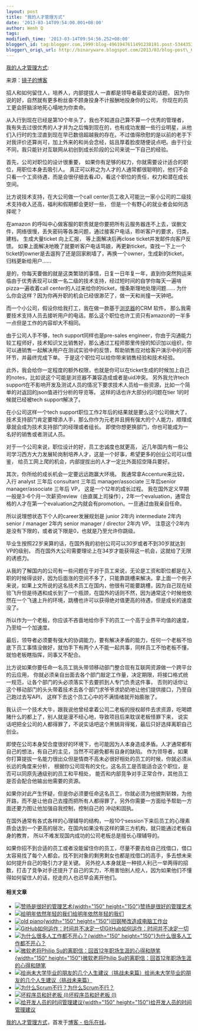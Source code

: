 ```yaml
--- 
layout: post 
title: "我的人才管理方式" 
date: '2013-03-14T09:54:00.001+08:00' 
author: Wenh Q
tags:
modified\_time: '2013-03-14T09:54:56.252+08:00' 
blogger\_id: tag:blogger.com,1999:blog-4961947611491238191.post-53443538135524944
blogger\_orig\_url: http://binaryware.blogspot.com/2013/03/blog-post\_6179.html
---
```

[我的人才管理方式](http://blog.jobbole.com/35876/?utm_source=rss&utm_medium=rss&utm_campaign=%25e6%2588%2591%25e7%259a%2584%25e4%25ba%25ba%25e6%2589%258d%25e7%25ae%25a1%25e7%2590%2586%25e6%2596%25b9%25e5%25bc%258f):

来源：[镜子的博客](http://blog.sina.com.cn/s/blog_64a726b80101dyf5.html)

招人和如何留住人，培养人，内部提拔人 一直都是领导者最爱说的话题，
因为你说的好，自然就有更多粉丝奋不顾身投身不计报酬地投身你的公司，
你现在的员工更会肝脑涂地死心塌地为你卖命。

从入行到现在已经是第10个年头了，我也不知道自己算不算一个优秀的管理者，我有失去过很优秀的人才并为之后悔到现在的，也有成功发掘一些行业明星，从他们入行时的生涩直到现在早已数倍超越我的存在。不过值得欣慰的是以前的老手下对我评价还算尚可，加上外来的和尚会念经，姑且厚着脸皮随便说点吧。由于行业不同，我只能针对互联网从初创到成长阶段的公司来说一下自己的经验。

首先，公司对职位的设计很重要，
如果你有足够的权力，你就需要设计适合的职位，用职位本身去吸引人。
真正可以称之为人才的人通常都很聪明的，他们不会只看一个工资待遇，而是会很仔细去看JD，看这个职位的责任，权力和潜在成长空间。

比方说技术支持，在大公司做一个call
center员工收入可能比一家小公司的二级技术支持收入还高，福利和假期都会更好一些，
但是一个有野心的就业者会如何选择呢？

在amazon
的呼叫中心做客服的职责就是你要把所有云服务器连不上去，误删文件，网络很慢，丢失密码等各类问题，通过接客户电话，聆听客户的要求，归类，建档，
生成大量ticket 向上汇报， 等上面解决后再close ticket并发邮件向客户反馈。
如果上面解决地晚了就要听客户电话骂娘，再更新ticket，查找一下上一个ticket的owner是去遛狗了还是回家刷墙了，再换一个owner，生成新的ticket，归档更新给用户……

是的，你每天要做的就是这类繁琐的事情，日复一日年复一年，直到你突然狗运来临由于优秀表现可以做一名二级的技术支持，经过短时间的自学你每天一遍啃pizza一遍收着call
center的人过来给你的ticket，慢条斯理地处理问题……
为什么你会这样？因为你再升职的机会已经很渺茫了，做一天和尚撞一天钟吧。

而一个小公司，假设你给我打工，我在做一款基于[浏览器](http://blog.jobbole.com/12749/ "浏览器")的CRM
软件，
那么我需要技术支持人员去接听用户的电话。那么这个职位也许工资只有amazon的一半多一点但是工作的内容却大不相同。

由于公司人手不够，tech support同样也是pre-sales
engineer，你由于沟通能力较工程师好，技术知识又比销售好，那么通过工程师那里传授的知识加以组织，你可以通销售一起解决用户在测试实验中的反馈，帮助销售应对给客户演示中的问答环节，并最终完成下单。
于是这个职位可以给你带来销售经验和技术经验。

此外，我会给你一定程度的额外权限，也就是你可以在ticket生成的时候加上自己的notes，比如说这个可能是浏览器不兼容造成或者是uid冲突。
另外我允许tech
support在不影响开发及测试人员的情况下要求技术人员给一些资源，比如一个简单的对返回的json值进行分析的导览等。
这样的话也许大部分的问题在tier 1的时候就已经被tech support解决了。

在小公司这样一个tech
support职位工作2年后的结果就是要么这个公司做大了，技术支持部门肯定要增添人手，那么你作为元老并且拥有强大的个人能力，顺理成章就会成为技术支持部门的经理或者组长。
即使你想更换部门，你也可能成为一名好的销售或者测试人员。

对于一个公司来说，职位设计的好，员工忠诚度也就更高，
近几年国内有一些公司学习西方大力发展轮岗制培养人才，这是一个好事，希望更多的创业公司可以借鉴，
给员工网上爬的机会，内部提拔出的人才一定比外面招空降兵要好。

其次，你所给的成长机会一定要远远跑赢大环境。 我通常拿Accenture来比较，
入行 analyst 三年后 consultant 三年后 manager/associate 三年后senior
manager/associate 三年后 VP， 这是一个12年的成长过程。
我在国外定义早期一般是3-6个月一次薪资review（由直属上司操作），2年一个evaluation，通常合格的人才在第一个evaluation之内就会有promotion。一旦通过由我亲自任命。

所以说理想状态下个人的career发展规划是 junior 2年内 intermediate 2年内
senior / manager 2年内 senior manager / director 2年内 VP。
注意这个2年内是没有下限的，或者说下限是0，也就是乃至允许你跳级。

毕业生按照22岁来算的话，在国外我的初创公司可以30岁或者不到30岁就达到VP的级别，
而在国外大公司需要理论上在34岁才能获得这一机会，这就给了无限的诱惑力。

从我的了解国内的公司有一些问题在于对于员工来说，无论是工资和职位都是在入职的时候得谈好，因为后面涨的空间不多了，只能靠跳槽来解决。拿上面一个例子来说，如果上文所说的这名技术员工在国内，他很有可能要跳槽，因为自己现在经验飞升但是待遇和成长到了一个瓶颈，在国外的话则不然，因为通常这个时候他依然在一个飞速上升的环境，跳槽也许可以获得绝对值更高的待遇，但是成长的速度没了。

所以作为一个老板，你应该不吝啬地给你手下的员工一个高于业界平均值的速度，乃至给一个加速度。

最后，领导者必须要有强大的协调能力，要有解决矛盾的能力，任何一个老板不怕底下员工事情没做好，就怕手下有两个人不能一起共事，同样员工不怕老板不懂，就怕老板瞎指挥，同事又不配合。

比方说如果你要任命一名员工挑头带领移动部门整合现有互联网资源做一个跨平台的云应用，
你就必须亲自出面去各个部门敲定工作量，决定期限，将接口格式统一规范，让各个部门的头必须落实下去要抓到人专门负责这件事，
否则的话你让这个移动部门的头头带着技术去各个部门求爷爷求奶奶地让他们提供接口，乃至自己跑过去写API，
这样下去这个员工心中的不满情绪就开始膨胀了。

我认识一个技术大牛，跟我说他曾经拿着公司二老板的授权邮件去求资源，吃喝嫖赌什么的都上了，别人就是漫不经心地，导致项目后来耽误老板怪罪下来，
说实话吧把全公司的人都得罪了，不说实话吧这个黑锅背得冤，最后只好选择离职自己创业。

即使在公司本身契合度很好的环境下，也可能因为人本身造成矛盾。人才通常都有自己的想法，有自己的主见，当然不可避免都有自身的缺陷。
作为领导者，如果你打算提拔一名能力很出众但是情商不高未必很好相处的员工的时候，你就必须从长远的角度来分析，
根据你公司现有的文化，这名员工是否能适合这个职位，是否可以同原先通级别的员工和平相处，
能否和内部竞争对手正常合作，其他员工是否会配合他输出他需要的资源。

如果你对此产生怀疑，但是你必须要任命这名员工，你就必须为他披荆斩棘，为他开路，而不是让他自己去撞而把所有人都得罪了。另外你需要一方面给予帮助一方面还要力图让他加强自我控制，控制自己的
冲动和固执。

在国外通常有各式各样的心理辅导的结构，一般10个session下来后员工的心理素质会达到一个更高的层次，在国内如果没有这样的第三方机构，就只能通过老板自身的教育，
所以不难发现国内成功的公司老板总是擅长心理辅导的。

如果你招不到合适的员工或者没能留住你的员工，尽量不要去给自己找借口，借口太容易找了每个人都会。找不到对象的剩男剩女也都是找借口的高手，多去想未来如何提升自己的吸引力才是关键。
另外挖人本身就是一种损人利己一举两得的招数，打击了竞争对手还提升了自己的实力，不用害怕别人挖人，因为如果他们不懂得如何留住人的话，挖走的人也迟早会离开他们。


#### 相关文章

-   [![赞扬是很好的管理艺术](http://blog.jobbole.com/wp-content/uploads/2012/07/Praised-the-good-art-of-management-150x150.jpg){width="150"
    height="150"}](http://blog.jobbole.com/24061/)[赞扬是很好的管理艺术](http://blog.jobbole.com/24061/)
-   [![给明年依然年轻的我们](http://blog.jobbole.com/wp-content/uploads/2013/03/time-management-clock3-150x150.jpg)](http://blog.jobbole.com/19828/)[给明年依然年轻的我们](http://blog.jobbole.com/19828/)
-   [![old
    piano](http://blog.jobbole.com/wp-content/uploads/2012/08/old-piano-150x150.jpg){width="150"
    height="150"}](http://blog.jobbole.com/24708/)[旧钢琴改造成电脑工作台](http://blog.jobbole.com/24708/)
-   [![GitHub如何运作：时间并不决定一切](http://blog.jobbole.com/wp-content/uploads/2011/11/github-logo.jpg)](http://blog.jobbole.com/6492/)[GitHub如何运作：时间并不决定一切](http://blog.jobbole.com/6492/)
-   [![为什么很多人工作都不开心？](http://blog.jobbole.com/wp-content/uploads/2013/02/22175909-a0a23f56fddd4984bd52999bff5b996d-150x150.jpg){width="150"
    height="150"}](http://blog.jobbole.com/34104/)[为什么很多人工作都不开心？](http://blog.jobbole.com/34104/)
-   [![微软老将Philip
    Su的离职信：回首12年职场生涯的心得和随笔](http://blog.jobbole.com/wp-content/uploads/2013/03/microsoft-philip-su-01-150x150.jpg){width="150"
    height="150"}](http://blog.jobbole.com/34822/)[微软老将Philip
    Su的离职信：回首12年职场生涯的心得和随笔](http://blog.jobbole.com/34822/)
-   [![给尚未大学毕业的朋友的几个人生建议（挑战未来篇）](http://blog.jobbole.com/wp-content/uploads/2013/02/career10-150x150.jpg)](http://blog.jobbole.com/616/)[给尚未大学毕业的朋友的几个人生建议（挑战未来篇）](http://blog.jobbole.com/616/)
-   [![为什么Scrum不行？](http://blog.jobbole.com/wp-content/plugins/wordpress-23-related-posts-plugin/static/thumbs/13.jpg)](http://blog.jobbole.com/1123/)[为什么Scrum不行？](http://blog.jobbole.com/1123/)
-   [![坏程序员和好老板 (I)](http://blog.jobbole.com/wp-content/uploads/2011/11/team-management-logo.jpg)](http://blog.jobbole.com/25016/)[坏程序员和好老板 (I)](http://blog.jobbole.com/25016/)
-   [![给开发人员的时间管理建议](http://blog.jobbole.com/wp-content/uploads/2012/07/156_120726095319_1-150x150.jpg){width="150"
    height="150"}](http://blog.jobbole.com/24366/)[给开发人员的时间管理建议](http://blog.jobbole.com/24366/)

[我的人才管理方式](http://blog.jobbole.com/35876/)，首发于[博客 -
伯乐在线](http://blog.jobbole.com/)。

